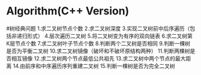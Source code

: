 # Algorithm(C++ Version)
#树经典问题
1.求二叉树节点个数
2.求二叉树深度
3.实现二叉树前中后序遍历（包括非递归形式）
4.层次遍历二叉树
5.将二叉树变为有序的双向链表
6.求二叉树第K层节点个数
7.求二叉树叶子节点个数
8.判断两个二叉树是否相同
9.判断一棵树是否为平衡二叉树
10.求二叉树镜像（破坏和不破坏原结构两种）
11.判断两棵树是否相互镜像
12.求二叉树两个节点最低公共祖先
13.求二叉树中两个节点的最大距离
14.由前序和中序遍历序列重建二叉树
15.判断一棵树是否为完全二叉树